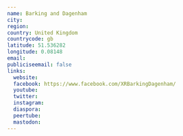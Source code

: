 ```yaml
---
name: Barking and Dagenham
city:
region:
country: United Kingdom
countrycode: gb
latitude: 51.536282
longitude: 0.08148
email:
publiciseemail: false
links:
  website:
  facebook: https://www.facebook.com/XRBarkingDagenham/
  youtube:
  twitter:
  instagram:
  diaspora:
  peertube:
  mastodon:
---
```

